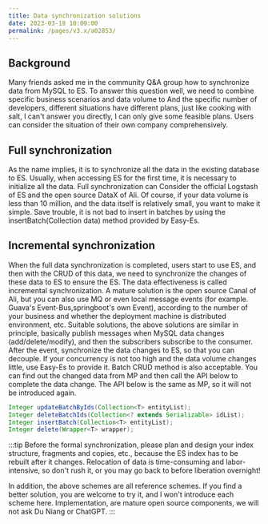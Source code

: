 ```yaml
---
title: Data synchronization solutions
date: 2023-03-18 10:00:00
permalink: /pages/v3.x/a02853/
---
```

## Background
Many friends asked me in the community Q&A group how to synchronize data from MySQL to ES. To answer this question well, we need to combine specific business scenarios and data volume to
And the specific number of developers, different situations have different plans, just like cooking with salt, I can't answer you directly, I can only give some feasible plans.
Users can consider the situation of their own company comprehensively.

## Full synchronization
As the name implies, it is to synchronize all the data in the existing database to ES. Usually, when accessing ES for the first time, it is necessary to initialize all the data. Full synchronization can
Consider the official Logstash of ES and the open source DataX of Ali. Of course, if your data volume is less than 10 million, and the data itself is relatively small, you want to make it simple.
Save trouble, it is not bad to insert in batches by using the insertBatch(Collection<T> data) method provided by Easy-Es.

## Incremental synchronization
When the full data synchronization is completed, users start to use ES, and then with the CRUD of this data, we need to synchronize the changes of these data to ES to ensure the ES.
The data effectiveness is called incremental synchronization. A mature solution is the open source Canal of Ali, but you can also use MQ or even local message events (for example.
Guava's Event-Bus,springboot's own Event), according to the number of your business and whether the deployment machine is distributed environment, etc.
Suitable solutions, the above solutions are similar in principle, basically publish messages when MySQL data changes (add/delete/modify), and then the subscribers subscribe to the consumer.
After the event, synchronize the data changes to ES, so that you can decouple. If your concurrency is not too high and the data volume changes little, use Easy-Es to provide it.
Batch CRUD method is also acceptable. You can find out the changed data from MP and then call the API below to complete the data change. The API below is the same as MP, so it will not be introduced again.

```java
Integer updateBatchByIds(Collection<T> entityList);
Integer deleteBatchIds(Collection<? extends Serializable> idList);
Integer insertBatch(Collection<T> entityList);
Integer delete(Wrapper<T> wrapper);
```

:::tip
Before the formal synchronization, please plan and design your index structure, fragments and copies, etc., because the ES index has to be rebuilt after it changes.
Relocation of data is time-consuming and labor-intensive, so don't rush it, or you may go back to before liberation overnight!

In addition, the above schemes are all reference schemes. If you find a better solution, you are welcome to try it, and I won't introduce each scheme here.
Implementation, are mature open source components, we will not ask Du Niang or ChatGPT.
:::
